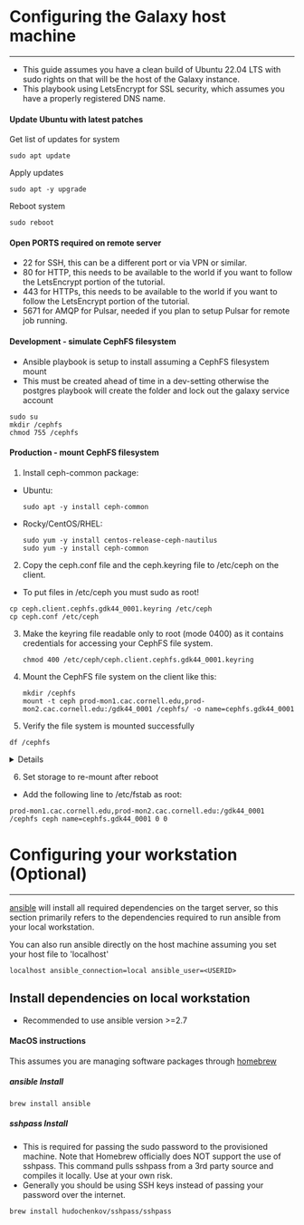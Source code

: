 # Configuring the Galaxy host machine
---
- This guide assumes you have a clean build of Ubuntu 22.04 LTS with sudo rights on that will be the host of the Galaxy instance.
- This playbook using LetsEncrypt for SSL security, which assumes you have a properly registered DNS name.

#### Update Ubuntu with latest patches
Get list of updates for system
```
sudo apt update
```
Apply updates
```
sudo apt -y upgrade
```
Reboot system
```
sudo reboot
```

#### Open PORTS required on remote server
- 22 for SSH, this can be a different port or via VPN or similar.
- 80 for HTTP, this needs to be available to the world if you want to follow the LetsEncrypt portion of the tutorial.
- 443 for HTTPs, this needs to be available to the world if you want to follow the LetsEncrypt portion of the tutorial.
- 5671 for AMQP for Pulsar, needed if you plan to setup Pulsar for remote job running.

#### Development - simulate CephFS filesystem
- Ansible playbook is setup to install assuming a CephFS filesystem mount
- This must be created ahead of time in a dev-setting otherwise the postgres playbook will create the folder and lock out the galaxy service account

```
sudo su
mkdir /cephfs
chmod 755 /cephfs
```

#### Production - mount CephFS filesystem

1. Install ceph-common package:
  - Ubuntu:
      ```
      sudo apt -y install ceph-common
      ```
  - Rocky/CentOS/RHEL:
      ```
      sudo yum -y install centos-release-ceph-nautilus
      sudo yum -y install ceph-common
      ```

2. Copy the ceph.conf file and the ceph.keyring file to /etc/ceph on the client.
  - To put files in /etc/ceph you must sudo as root!

  ```
  cp ceph.client.cephfs.gdk44_0001.keyring /etc/ceph
  cp ceph.conf /etc/ceph
  ```

3. Make the keyring file readable only to root (mode 0400) as it contains credentials for accessing your CephFS file system.
    ```
    chmod 400 /etc/ceph/ceph.client.cephfs.gdk44_0001.keyring
    ```

4. Mount the CephFS file system on the client like this:
    ```
    mkdir /cephfs
    mount -t ceph prod-mon1.cac.cornell.edu,prod-mon2.cac.cornell.edu:/gdk44_0001 /cephfs/ -o name=cephfs.gdk44_0001
    ```

5. Verify the file system is mounted successfully
  ```
  df /cephfs
  ```

  <details>

  ```
  root@hyperion:/etc/ceph# df /cephfs
  Filesystem                           1K-blocks       Used  Available Use% Mounted on
  128.84.10.1,128.84.10.2:/gdk44_0001 4882808832 1997578240 2885230592  41% /cephfs
  ```

  </details>

6. Set storage to re-mount after reboot

  - Add the following line to /etc/fstab as root:

```
prod-mon1.cac.cornell.edu,prod-mon2.cac.cornell.edu:/gdk44_0001 /cephfs ceph name=cephfs.gdk44_0001 0 0
```

# Configuring your workstation (Optional)
---
[ansible](https://en.wikipedia.org/wiki/Ansible_(software)) will install all required dependencies on the target server, so this section primarily refers to the dependencies required to run ansible from your local workstation.

You can also run ansible directly on the host machine assuming you set your host file to 'localhost'
```
localhost ansible_connection=local ansible_user=<USERID>
```

## Install dependencies on local workstation
- Recommended to use ansible version >=2.7

#### MacOS instructions
This assumes you are managing software packages through [homebrew](https://brew.sh/)

##### ansible Install
```
brew install ansible
```
##### sshpass Install
- This is required for passing the sudo password to the provisioned machine. Note that Homebrew officially does NOT support the use of sshpass. This command pulls sshpass from a 3rd party source and compiles it locally. Use at your own risk.
- Generally you should be using SSH keys instead of passing your password over the internet.

```
brew install hudochenkov/sshpass/sshpass
```
